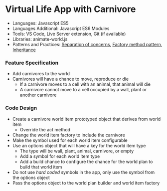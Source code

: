 
# Virtual Life App with Carnivore

* Languages: Javascript ES5
* Languages Additional: Javascript ES6 Modules
* Tools: VS Code, Live Server extension, Git (if available)
* Libraries: animate-world.js
* Patterns and Practices: [Separation of concerns](https://redrockcode.com/wikipedia/separation_of_concerns.html), [Factory method pattern](https://redrockcode.com/wikipedia/factory_method_pattern.html), [Inheritance](https://redrockcode.com/wikipedia/inheritance_oop.html)

### Feature Specification

* Add carnivores to the world
* Carnivores will have a chance to move, reproduce or die
	* If a carnivore moves to a cell with an animal, that animal will die
	* A carnivore cannot move to a cell occupied by a wall, plant or another carnivore

### Code Design

* Create a carnivore world item prototyped object that derives from world item
	* Override the act method
* Change the world item factory to include the carnivore
* Make the symbol used for each world item configurable
* Use an options object that will have a key for the world item type
	* The type will be wall, plant, animal, carnivore, or empty
	* Add a symbol for each world item type
	* Add a build chance to configure the chance for the world plan to build that world item
* Do not use *hard coded* symbols in the app, only use the symbol from the options object
* Pass the options object to the world plan builder and world item factory